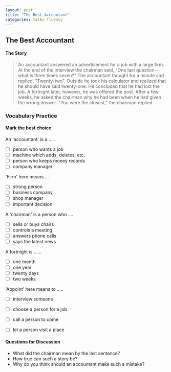 ```yaml
---
layout: post
title: "The Best Accountant"
categories: talks fluency
---
```


## The Best Accountant

#### The Story

> An accountant answered an advertisement for a job with a large firm. At the end of the interview the chairman said, "One last question-- what is three times seven?" The accountant thought for a minute and replied, "Twenty-two".
Outside he took his calculator and realized that he should have said twenty-one. He concluded that he had lost the job. A fortnight later, however, he was offered the post.
After a few weeks, he asked the chairman why he had been when he had given the wrong answer.
"You were the closest," the chairman replied.

### Vocabulary Practice

#### Mark the best choice

An 'accountant' is a .....
 - [ ] person who wants a job
 - [ ] machine which adds, deletes, etc.
 - [ ] person who keeps money records
 - [ ] company manager
  
'Firm' here means ...
 - [ ] strong person
 - [ ] business company
 - [ ] shop manager
 - [ ] important decision
 
A 'chairman' is a person who ....
 - [ ] sells or buys chairs
 - [ ] controls a meeting
 - [ ] answers phone calls
 - [ ] says the latest news

A fortnight is ......
 - [ ] one month
 - [ ] one year
 - [ ] twenty days
 - [ ] two weeks

'Appoint' here means to .....
 - [ ] interview someone
 - [ ] choose a person for a job
 - [ ] call a person to come
 - [ ] let a person visit a place
 


#### Questions for Discussion
- What did the chairman mean by the last sentence?
- How true can such a story be?
- Why do you think should an accountant make such a mistake?